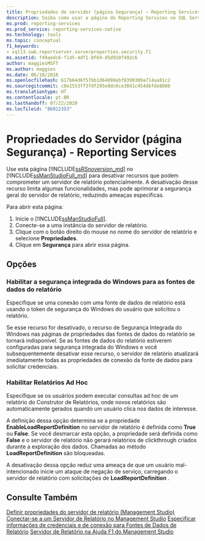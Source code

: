 ```yaml
---
title: Propriedades do servidor (página Segurança) – Reporting Services | Microsoft Docs
description: Saiba como usar a página do Reporting Services no SQL Server Management Studio para desligar recursos que possam comprometer um servidor de relatório.
ms.prod: reporting-services
ms.prod_service: reporting-services-native
ms.technology: tools
ms.topic: conceptual
f1_keywords:
- sql13.swb.reportserver.serverproperties.security.f1
ms.assetid: f49aedc6-f145-4df1-8f69-d5d910f492c6
author: maggiesMSFT
ms.author: maggies
ms.date: 06/10/2016
ms.openlocfilehash: 617b64d6f57bb1d64098ebf8390309a714aa81c2
ms.sourcegitcommit: c8e1553ff3fdf295e8dc6ce30d1c454d6fde8088
ms.translationtype: HT
ms.contentlocale: pt-BR
ms.lasthandoff: 07/22/2020
ms.locfileid: "86912353"
---
```

# <a name="server-properties-security-page---reporting-services"></a>Propriedades do Servidor (página Segurança) - Reporting Services

  Use esta página [!INCLUDE[ssRSnoversion_md](../../includes/ssrsnoversion-md.md)] no [!INCLUDE[ssManStudioFull_md](../../includes/ssmanstudiofull-md.md)] para desativar recursos que podem comprometer um servidor de relatório potencialmente. A desativação desse recurso limita algumas funcionalidades, mas pode aprimorar a segurança geral do servidor de relatório, reduzindo ameaças específicas.  
  
 Para abrir esta página:
 1) Inicie o [!INCLUDE[ssManStudioFull](../../includes/ssmanstudiofull-md.md)].
 2) Conecte-se a uma instância do servidor de relatório.
 3) Clique com o botão direito do mouse no nome do servidor de relatório e selecione **Propriedades**.
 4) Clique em **Segurança** para abrir essa página.  
  
## <a name="options"></a>Opções

### <a name="enable-windows-integrated-security-for-report-data-sources"></a>Habilitar a segurança integrada do Windows para as fontes de dados do relatório

 Especifique se uma conexão com uma fonte de dados de relatório está usando o token de segurança do Windows do usuário que solicitou o relatório.  
  
 Se esse recurso for desativado, o recurso de Segurança Integrada do Windows nas páginas de propriedades das fontes de dados do relatório se tornará indisponível. Se as fontes de dados do relatório estiverem configuradas para segurança integrada do Windows e você subsequentemente desativar esse recurso, o servidor de relatório atualizará imediatamente todas as propriedades de conexão da fonte de dados para solicitar credenciais.  
  
### <a name="enable-ad-hoc-reporting"></a>Habilitar Relatórios Ad Hoc

 Especifique se os usuários podem executar consultas ad hoc de um relatório do Construtor de Relatórios, onde novos relatórios são automaticamente gerados quando um usuário clica nos dados de interesse.  
  
 A definição dessa opção determina se a propriedade **EnableLoadReportDefinition** no servidor de relatório é definida como **True** ou **False**. Se você desmarcar esta opção, a propriedade será definida como **False** e o servidor de relatório não gerará relatórios de clickthrough criados durante a exploração dos dados. Chamadas ao método **LoadReportDefinition** são bloqueadas.  
  
 A desativação dessa opção reduz uma ameaça de que um usuário mal-intencionado inicie um ataque de negação de serviço, carregando o servidor de relatório com solicitações de **LoadReportDefinition** .  
  
## <a name="see-also"></a>Consulte Também

 [Definir propriedades do servidor de relatório &#40;Management Studio&#41;](../../reporting-services/tools/set-report-server-properties-management-studio.md) [Conectar-se a um Servidor de Relatório no Management Studio](../../reporting-services/tools/connect-to-a-report-server-in-management-studio.md) [Especificar informações de credenciais e de conexão para Fontes de Dados de Relatório](../../reporting-services/report-data/specify-credential-and-connection-information-for-report-data-sources.md) [Servidor de Relatório na Ajuda F1 do Management Studio](../../reporting-services/tools/report-server-in-management-studio-f1-help.md)

